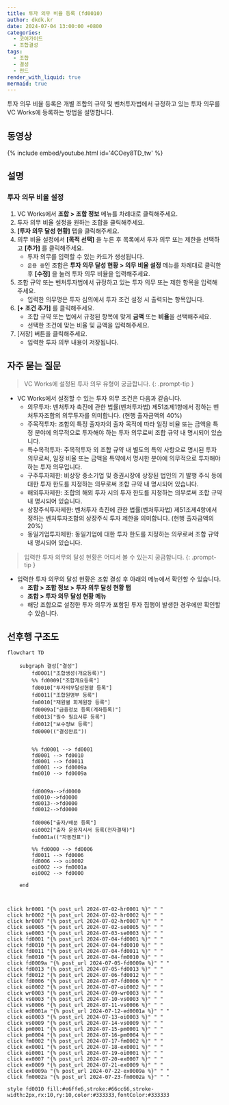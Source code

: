 ```yaml
---
title: 투자 의무 비율 등록 (fd0010)
author: dkdk.kr
date: 2024-07-04 13:00:00 +0800
categories:
  - 코어가이드
  - 조합결성
tags:
  - 조합
  - 결성
  - 펀드
render_with_liquid: true
mermaid: true
---
```

 투자 의무 비율 등록은 개별 조합의 규약 및 벤처투자법에서 규정하고 있는 투자 의무를 VC Works에 등록하는 방법을 설명합니다.
## 동영상

{% include embed/youtube.html id='4COey8TD_tw' %}

## 설명

### 투자 의무 비율 설정
1. VC Works에서 **조합 > 조합 정보** 메뉴를 차례대로 클릭해주세요.
2. 투자 의무 비율 설정을 원하는 조합을 클릭해주세요.
3. **[투자 의무 달성 현황]** 탭을 클릭해주세요.
4. 의무 비율 설정에서 **[목적 선택]** 을 누른 후 목록에서 투자 의무 또는 제한을 선택하고 **[추가]** 를 클릭해주세요.
	- 투자 의무를 입력할 수 있는 카드가 생성됩니다.
	- `운용 중`인 조합은 **투자 의무 달성 현황 > 의무 비율 설정** 메뉴를 차례대로 클릭한 후 **[수정]** 을 눌러 투자 의무 비율을 입력해주세요.
3. 조합 규약 또는 벤처투자법에서 규정하고 있는 투자 의무 또는 제한 항목을 입력해주세요.
	- 입력한 의무명은 투자 심의에서 투자 조건 설정 시 출력되는 항목입니다.
4. **[+ 조건 추가]** 를 클릭해주세요.
	- 조합 규약 또는 법에서 규정된 항목에 맞게 **금액** 또는 **비율**을 선택해주세요.
	- 선택한 조건에 맞는 비율 및 금액을 입력해주세요.
5. [저장] 버튼을 클릭해주세요.
	- 입력한 투자 의무 내용이 저장됩니다.
## 자주 묻는 질문

> VC Works에 설정된 투자 의무 유형이 궁금합니다.
{: .prompt-tip }
- VC Works에서 설정할 수 있는 투자 의무 조건은 다음과 같습니다.
	- 의무투자: 벤처투자 촉진에 관한 법률(벤처투자법) 제51조제1항에서 정하는 벤처투자조합의 의무투자를 의미합니다. (현행 출자금액의 40%)
	- 주목적투자: 조합의 특정 출자자의 출자 목적에 따라 일정 비율 또는 금액을 특정 분야에 의무적으로 투자해야 하는 투자 의무로써 조합 규약 내 명시되어 있습니다.
	- 특수목적투자: 주목적투자 외 조합 규약 내 별도의 특약 사항으로 명시된 투자 의무로써, 일정 비율 또는 금액을 특약에서 명시한 분야에 의무적으로 투자해야 하는 투자 의무입니다.
	- 구주투자제한: 비상장 중소기업 및 증권시장에 상장된 법인의 기 발행 주식 등에 대한 투자 한도를 지정하는 의무로써 조합 규약 내 명시되어 있습니다.
	- 해외투자제한: 조합의 해외 투자 시의 투자 한도를 지정하는 의무로써 조합 규약 내 명시되어 있습니다.
	- 상장주식투자제한: 벤처투자 촉진에 관한 법률(벤처투자법) 제51조제4항에서 정하는 벤처투자조합의 상장주식 투자 제한을 의미합니다. (현행 출자금액의 20%)
	- 동일기업투자제한: 동일기업에 대한 투자 한도를 지정하는 의무로써 조합 규약 내 명시되어 있습니다.

> 입력한 투자 의무의 달성 현황은 어디서 볼 수 있는지 궁금합니다.
{: .prompt-tip }
- 입력한 투자 의무의 달성 현황은 조합 결성 후 아래의 메뉴에서 확인할 수 있습니다.
	- **조합 > 조합 정보 > 투자 의무 달성 현황 탭**
	- **조합 > 투자 의무 달성 현황 메뉴**
	- 해당 조합으로 설정한 투자 의무가 포함된 투자 집행이 발생한 경우에만 확인할 수 있습니다.


## 선후행 구조도

```mermaid
flowchart TD

    subgraph 결성["결성"]
        fd0001["조합생성(개요등록)"]
        %% fd0009["조합개요등록"]
        fd0010["투자의무달성현황 등록"]
        fd0011["조합원명부 등록"]
        fm0010["재원별 회계원장 등록"]
        fd0009a["금융정보 등록(계좌등록)"]
        fd0013["필수 필요서류 등록"]
        fd0012["보수정보 등록"]
        fd0000(("결성완료"))

        
        %% fd0001 --> fd0001
        fd0001 --> fd0010
        fd0001 --> fd0011 
        fd0001 --> fd0009a 
        fm0010 --> fd0009a


        fd0009a-->fd0000
        fd0010-->fd0000
        fd0013-->fd0000
        fd0012-->fd0000

        fd0006["출자/배분 등록"]
        oi0002["출자 운용지시서 등록(전자결재)"]
        fm0001a(("자동전표"))

        %% fd0000 --> fd0006
        fd0011 --> fd0006
        fd0006 --> oi0002 
        oi0002 --> fm0001a
        oi0002 --> fd0000

    end

 
    
click hr0001 "{% post_url 2024-07-02-hr0001 %}" " "
click hr0002 "{% post_url 2024-07-02-hr0002 %}" " "
click hr0007 "{% post_url 2024-07-02-hr0007 %}" " "
click se0005 "{% post_url 2024-07-02-se0005 %}" " "
click se0003 "{% post_url 2024-07-03-se0003 %}" " "
click fd0001 "{% post_url 2024-07-04-fd0001 %}" " "
click fd0010 "{% post_url 2024-07-04-fd0010 %}" " "
click fd0011 "{% post_url 2024-07-04-fd0011 %}" " "
click fm0010 "{% post_url 2024-07-04-fm0010 %}" " "
click fd0009a "{% post_url 2024-07-05-fd0009a %}" " "
click fd0013 "{% post_url 2024-07-05-fd0013 %}" " "
click fd0012 "{% post_url 2024-07-06-fd0012 %}" " "
click fd0006 "{% post_url 2024-07-07-fd0006 %}" " "
click oi0002 "{% post_url 2024-07-07-oi0002 %}" " "
click wr0003 "{% post_url 2024-07-09-wr0003 %}" " "
click vs0003 "{% post_url 2024-07-10-vs0003 %}" " "
click vs0006 "{% post_url 2024-07-11-vs0006 %}" " "
click ed0001a "{% post_url 2024-07-12-ed0001a %}" " "
click oi0003 "{% post_url 2024-07-13-oi0003 %}" " "
click vs0009 "{% post_url 2024-07-14-vs0009 %}" " "
click pm0001 "{% post_url 2024-07-15-pm0001 %}" " "
click pm0004 "{% post_url 2024-07-16-pm0004 %}" " "
click fm0002 "{% post_url 2024-07-17-fm0002 %}" " "
click ex0001 "{% post_url 2024-07-18-ex0001 %}" " "
click oi0001 "{% post_url 2024-07-19-oi0001 %}" " "
click ex0007 "{% post_url 2024-07-20-ex0007 %}" " "
click ex0009 "{% post_url 2024-07-21-ex0009 %}" " "
click ex0009a "{% post_url 2024-07-22-ex0009a %}" " "
click fm0002a "{% post_url 2024-07-23-fm0002a %}" " "

style fd0010 fill:#e6ffe6,stroke:#66cc66,stroke-width:2px,rx:10,ry:10,color:#333333,fontColor:#333333

```
